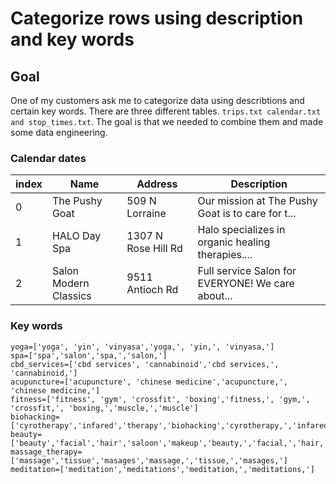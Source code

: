 # Categorize rows using description and key words

## Goal
One of my customers ask me to categorize data using describtions and certain key words. 
There are three different tables. `trips.txt calendar.txt and stop_times.txt`. The goal is that we needed to combine them and made some data engineering. 

### Calendar dates

  index  | Name    | Address     | Description
-------- | ------------- | -------- | --------------
0   | The Pushy Goat             | 509 N Lorraine | Our mission at The Pushy Goat is to care for t...
1   | HALO Day Spa	 	    | 1307 N Rose Hill Rd | Halo specializes in organic healing therapies....
2   | Salon Modern Classics            | 9511 Antioch Rd | Full service Salon for EVERYONE! We care about...

### Key words 


    yoga=['yoga', 'yin', 'vinyasa','yoga,', 'yin,', 'vinyasa,']
    spa=['spa','salon','spa,','salon,']
    cbd_services=['cbd services', 'cannabinoid','cbd services,', 'cannabinoid,']
    acupuncture=['acupuncture', 'chinese medicine','acupuncture,', 'chinese medicine,']
    fitness=['fitness', 'gym', 'crossfit', 'boxing','fitness,', 'gym,', 'crossfit,', 'boxing,','muscle,','muscle']
    biohacking=['cyrotherapy','infared','therapy','biohacking','cyrotherapy,','infared,','therapy,','biohacking,']
    beauty=['beauty','facial','hair','saloon','makeup','beauty,','facial,','hair,','saloon,','makeup,']
    massage_therapy=['massage','tissue','masages','massage,','tissue,','masages,']
    meditation=['meditation','meditations','meditation,','meditations,']

